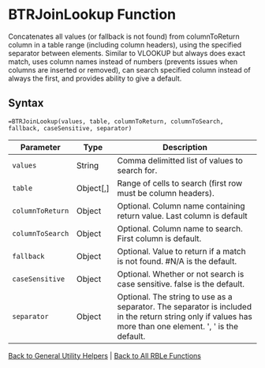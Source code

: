 # BTRJoinLookup Function

Concatenates all values (or fallback is not found) from columnToReturn column in a table range (including column headers), using the specified separator between elements.  Similar to VLOOKUP but always does exact match, uses column names instead of numbers (prevents issues when columns are inserted or removed), can search specified column instead of always the first, and provides ability to give a default.

## Syntax

```excel
=BTRJoinLookup(values, table, columnToReturn, columnToSearch, fallback, caseSensitive, separator)
```

Parameter | Type | Description
---|---|---
`values` | String | Comma delimitted list of values to search for.
`table` | Object[,] | Range of cells to search (first row must be column headers).
`columnToReturn` | Object | Optional. Column name containing return value. Last column is default
`columnToSearch` | Object | Optional. Column name to search.  First column is default.
`fallback` | Object | Optional.  Value to return if a match is not found.  #N/A is the default.
`caseSensitive` | Object | Optional.  Whether or not search is case sensitive. false is the default.
`separator` | Object | Optional. The string to use as a separator.  The separator is included in the return string only if values has more than one element. ', ' is the default.

[Back to General Utility Helpers](RBLeGeneralUtilityHelpers.md) | [Back to All RBLe Functions](RBLe.md#function-documentation)